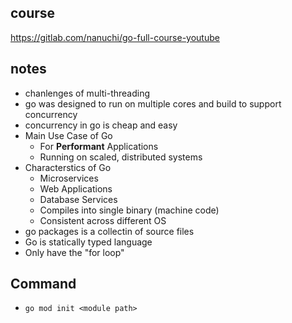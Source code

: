 ## course
https://gitlab.com/nanuchi/go-full-course-youtube
## notes
- chanlenges of multi-threading 
- go was designed to run on multiple cores and build to support concurrency
- concurrency in go is cheap and easy 
- Main Use Case of Go 
  - For **Performant** Applications
  - Running on scaled, distributed systems
- Characterstics of Go
  - Microservices
  - Web Applications
  - Database Services
  - Compiles into single binary (machine code)
  - Consistent across different OS
- go packages is a collectin of source files 
- Go is statically typed language
- Only have the "for loop" 


## Command 
- `go mod init <module path>`
